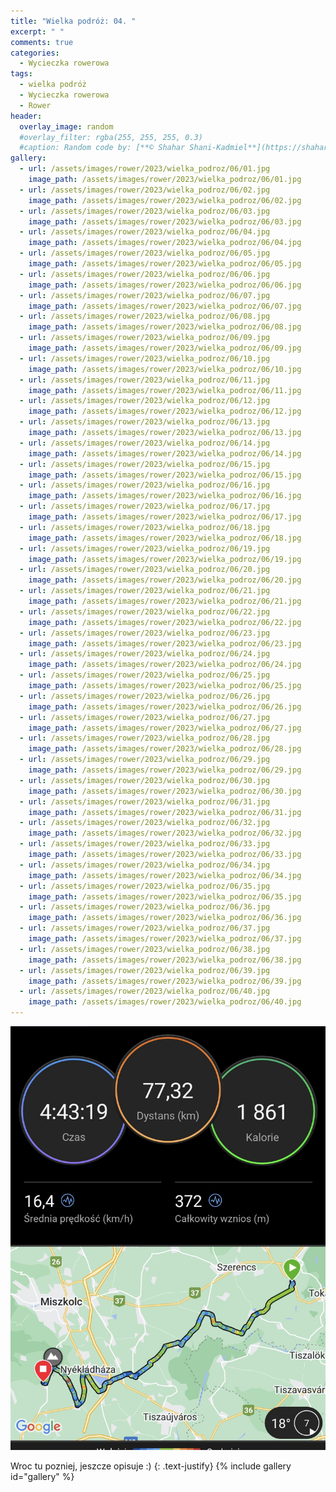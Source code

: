 ```yaml
---
title: "Wielka podróż: 04. "
excerpt: " "
comments: true
categories:
  - Wycieczka rowerowa
tags:
  - wielka podróż
  - Wycieczka rowerowa
  - Rower
header:
  overlay_image: random
  #overlay_filter: rgba(255, 255, 255, 0.3)
  #caption: Random code by: [**© Shahar Shani-Kadmiel**](https://shaharkadmiel.github.io)"
gallery:
  - url: /assets/images/rower/2023/wielka_podroz/06/01.jpg
    image_path: /assets/images/rower/2023/wielka_podroz/06/01.jpg
  - url: /assets/images/rower/2023/wielka_podroz/06/02.jpg
    image_path: /assets/images/rower/2023/wielka_podroz/06/02.jpg
  - url: /assets/images/rower/2023/wielka_podroz/06/03.jpg
    image_path: /assets/images/rower/2023/wielka_podroz/06/03.jpg
  - url: /assets/images/rower/2023/wielka_podroz/06/04.jpg
    image_path: /assets/images/rower/2023/wielka_podroz/06/04.jpg
  - url: /assets/images/rower/2023/wielka_podroz/06/05.jpg
    image_path: /assets/images/rower/2023/wielka_podroz/06/05.jpg
  - url: /assets/images/rower/2023/wielka_podroz/06/06.jpg
    image_path: /assets/images/rower/2023/wielka_podroz/06/06.jpg
  - url: /assets/images/rower/2023/wielka_podroz/06/07.jpg
    image_path: /assets/images/rower/2023/wielka_podroz/06/07.jpg
  - url: /assets/images/rower/2023/wielka_podroz/06/08.jpg
    image_path: /assets/images/rower/2023/wielka_podroz/06/08.jpg
  - url: /assets/images/rower/2023/wielka_podroz/06/09.jpg
    image_path: /assets/images/rower/2023/wielka_podroz/06/09.jpg
  - url: /assets/images/rower/2023/wielka_podroz/06/10.jpg
    image_path: /assets/images/rower/2023/wielka_podroz/06/10.jpg
  - url: /assets/images/rower/2023/wielka_podroz/06/11.jpg
    image_path: /assets/images/rower/2023/wielka_podroz/06/11.jpg
  - url: /assets/images/rower/2023/wielka_podroz/06/12.jpg
    image_path: /assets/images/rower/2023/wielka_podroz/06/12.jpg
  - url: /assets/images/rower/2023/wielka_podroz/06/13.jpg
    image_path: /assets/images/rower/2023/wielka_podroz/06/13.jpg
  - url: /assets/images/rower/2023/wielka_podroz/06/14.jpg
    image_path: /assets/images/rower/2023/wielka_podroz/06/14.jpg
  - url: /assets/images/rower/2023/wielka_podroz/06/15.jpg
    image_path: /assets/images/rower/2023/wielka_podroz/06/15.jpg
  - url: /assets/images/rower/2023/wielka_podroz/06/16.jpg
    image_path: /assets/images/rower/2023/wielka_podroz/06/16.jpg
  - url: /assets/images/rower/2023/wielka_podroz/06/17.jpg
    image_path: /assets/images/rower/2023/wielka_podroz/06/17.jpg
  - url: /assets/images/rower/2023/wielka_podroz/06/18.jpg
    image_path: /assets/images/rower/2023/wielka_podroz/06/18.jpg
  - url: /assets/images/rower/2023/wielka_podroz/06/19.jpg
    image_path: /assets/images/rower/2023/wielka_podroz/06/19.jpg
  - url: /assets/images/rower/2023/wielka_podroz/06/20.jpg
    image_path: /assets/images/rower/2023/wielka_podroz/06/20.jpg
  - url: /assets/images/rower/2023/wielka_podroz/06/21.jpg
    image_path: /assets/images/rower/2023/wielka_podroz/06/21.jpg
  - url: /assets/images/rower/2023/wielka_podroz/06/22.jpg
    image_path: /assets/images/rower/2023/wielka_podroz/06/22.jpg
  - url: /assets/images/rower/2023/wielka_podroz/06/23.jpg
    image_path: /assets/images/rower/2023/wielka_podroz/06/23.jpg
  - url: /assets/images/rower/2023/wielka_podroz/06/24.jpg
    image_path: /assets/images/rower/2023/wielka_podroz/06/24.jpg
  - url: /assets/images/rower/2023/wielka_podroz/06/25.jpg
    image_path: /assets/images/rower/2023/wielka_podroz/06/25.jpg
  - url: /assets/images/rower/2023/wielka_podroz/06/26.jpg
    image_path: /assets/images/rower/2023/wielka_podroz/06/26.jpg
  - url: /assets/images/rower/2023/wielka_podroz/06/27.jpg
    image_path: /assets/images/rower/2023/wielka_podroz/06/27.jpg
  - url: /assets/images/rower/2023/wielka_podroz/06/28.jpg
    image_path: /assets/images/rower/2023/wielka_podroz/06/28.jpg
  - url: /assets/images/rower/2023/wielka_podroz/06/29.jpg
    image_path: /assets/images/rower/2023/wielka_podroz/06/29.jpg
  - url: /assets/images/rower/2023/wielka_podroz/06/30.jpg
    image_path: /assets/images/rower/2023/wielka_podroz/06/30.jpg
  - url: /assets/images/rower/2023/wielka_podroz/06/31.jpg
    image_path: /assets/images/rower/2023/wielka_podroz/06/31.jpg
  - url: /assets/images/rower/2023/wielka_podroz/06/32.jpg
    image_path: /assets/images/rower/2023/wielka_podroz/06/32.jpg
  - url: /assets/images/rower/2023/wielka_podroz/06/33.jpg
    image_path: /assets/images/rower/2023/wielka_podroz/06/33.jpg
  - url: /assets/images/rower/2023/wielka_podroz/06/34.jpg
    image_path: /assets/images/rower/2023/wielka_podroz/06/34.jpg
  - url: /assets/images/rower/2023/wielka_podroz/06/35.jpg
    image_path: /assets/images/rower/2023/wielka_podroz/06/35.jpg
  - url: /assets/images/rower/2023/wielka_podroz/06/36.jpg
    image_path: /assets/images/rower/2023/wielka_podroz/06/36.jpg
  - url: /assets/images/rower/2023/wielka_podroz/06/37.jpg
    image_path: /assets/images/rower/2023/wielka_podroz/06/37.jpg
  - url: /assets/images/rower/2023/wielka_podroz/06/38.jpg
    image_path: /assets/images/rower/2023/wielka_podroz/06/38.jpg
  - url: /assets/images/rower/2023/wielka_podroz/06/39.jpg
    image_path: /assets/images/rower/2023/wielka_podroz/06/39.jpg
  - url: /assets/images/rower/2023/wielka_podroz/06/40.jpg
    image_path: /assets/images/rower/2023/wielka_podroz/06/40.jpg
---
```

![mapka](/assets/images/rower/2023/wielka_podroz/06/mapka.png)

Wroc tu pozniej, jeszcze opisuje :)
{: .text-justify}
{% include gallery id="gallery" %}
